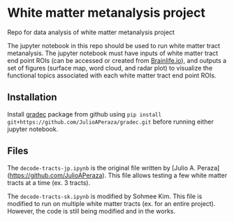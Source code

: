 # White matter metanalysis project
Repo for data analysis of white matter metanalysis project

The jupyter notebook in this repo should be used to run white matter tract metanalysis. The jupyter notebook must have inputs of white matter tract end point ROIs (can be accessed or created from [Brainlife.io](https://brainlife.io/projects)), and outputs a set of figures (surface map, word cloud, and radar plot) to visualize the functional topics associated with each white matter tract end point ROIs.

## Installation
Install [gradec](https://github.com/JulioAPeraza/gradec/tree/main) package from github using
`pip install git+https://github.com/JulioAPeraza/gradec.git` before running either jupyter notebook.

## Files
The `decode-tracts-jp.ipynb` is the original file written by [Julio A. Peraza] (https://github.com/JulioAPeraza). This file allows testing a few white matter tracts at a time (ex. 3 tracts).

The `decode-tracts-sk.ipynb` is modified by Sohmee Kim. This file is modified to run on multiple white matter tracts (ex. for an entire project). However, the code is still being modified and in the works.

